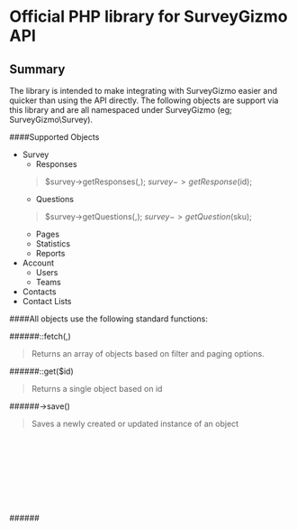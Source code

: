 # Official PHP library for SurveyGizmo API

## Summary
The library is intended to make integrating with SurveyGizmo easier and quicker than using the API directly.  The following objects are support via this library and are all namespaced under SurveyGizmo (eg; SurveyGizmo\Survey).

####Supported Objects
- Survey
  - Responses
  > $survey->getResponses(<FILTER>,<OPTIONS>);
  > $survey->getResponse($id);
  - Questions
  > $survey->getQuestions(<FILTER>,<OPTIONS>);
  > $survey->getQuestion($sku);
  - Pages 
  - Statistics
  - Reports
- Account
  - Users
  - Teams
- Contacts
- Contact Lists


####All objects use the following standard functions:

######<OBJECT>::fetch(<FILTERS>,<OPTIONS>)
> Returns an array of objects based on filter and paging options.

######<OBJECT>::get($id)
> Returns a single object based on id

######<OBJECT>->save()
> Saves a newly created or updated instance of an object

######<OBJECT>->delete()
> Deletes an instance of an object


## Code Examples

#### Auto Loading & Authenticating
```php
require_once "<LIBRARY_PATH>/SurveyGizmoAutoLoader.php";
//set your key & secret
$api_key = "<YOUR API_KEY>";
$api_secret = "<YOUR API_SECRET>";

try {
	$sg = SurveyGizmo\SurveyGizmoAPI::auth($api_key,$api_secret);
} catch (Exception $e) {
	die("Error Authenticating");
}
```
### Surveys

#### Fetching Surveys
See filter and paging below.
```php
$surveys = SurveyGizmo\Survey::fetch(<FILTER>,<OPTIONS>);
```

#### Getting a single Survey
```php
$survey_id = <SURVEY_ID>;
$survey = SurveyGizmo\Survey::get(survey_id);
```

#### Updating a Survey
```php
$survey = $surveys->data[0];
$sid = $survey->id;
$survey->title = "TEST UPDATE FROM API LIBRARY";
$survey->save();
```

#### Creating a Survey
```php
$survey = new SurveyGizmo\Survey();
$survey->title = "NEW SURVEY";
$results = $survey->save();
```

#### Deleting a Survey
```php
$survey = $survey->delete();
```

### Questions
To access the questions on a survey you'll need an instance of a SurveyGizmo\Survey object. 

###### Get all Survey Questions
```php
$questions = $survey->getQuestions();
```

###### Getting and Updating a Survey Question
```php
$question = $survey->getQuestion(<QUESTION SKU>);
$question->title->English = "LIBRARY TEST";
$ret = $question->save();
```

### Responses
To access the responses for a survey you'll need an instance of a SurveyGizmo\Survey object. See filter and paging below.

###### Get all Survey Responses
```php
$responses = $survey->getResponses(<FILTER>,<OPTIONS>);
```

###### Get a single Responses
```php
$responses = $survey->getResponse(<RESPONSE_ID);
```

###### Update a Responses
```php
$response->survey_data[2]['answer'] = 'YES';
$ret = $response->save();
```


#### Filtering & Paging Objects
All fetch methods take both optional $filter and $options arguments. 

###### Filtering
```php
$filter = new SurveyGizmo\Filter();
$filter_item = new SurveyGizmo\FilterItem();
$filter_item->setField('title');
$filter_item->setOperator('=');
$filter_item->setCondition('TEST from API');
$filter->addFilterItem($filter_item);
$surveys = SurveyGizmo\Survey::fetch($filter);
```

###### Paging collections
Sometimes you will need to page through collecitons of objects.  To accomidate this use tha optional $options agrument on any fetch method;
```php
$options = array( 'page' => 3, 'limit' => 100 );
$surveys = SurveyGizmo\Survey::fetch($filter,$options);
```

### ERROR Message & Responses
In the case of an error we will return the following responses and status codes:
###### Method not implemented (404)
###### Method not supported (405)
###### Not Authorized (401)

## Dependencies


## Installation
1. Download the Lirbary and add it to your project.
2. Include the Autoloader.php file
```php
require_once "<LIBRARY_PATH>/SurveyGizmoAutoLoader.php";
```
3. Authenticate using your SurveyGizmo [API Key and Secret](https://apihelp.surveygizmo.com/help/article/link/authentication).
```php
//set your key & secret
$api_key = "<YOUR API_KEY>";
$api_secret = "<YOUR API_SECRET>";

try {
	$sg = SurveyGizmo\SurveyGizmoAPI::auth($api_key,$api_secret);
} catch (Exception $e) {
	die("Error Authenticating");
}
```

## API Reference
This Library uses the version 5 SurveyGizmo API.  [API Documentation](https://apihelp.surveygizmo.com).


## Tests


## Contributors
The library was developed and is maintained by the SurveyGizmo Product Development Team.

## License

